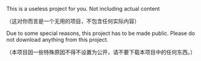 This is a useless project for you. Not including actual content

（这对你而言是一个无用的项目，不包含任何实际内容）


Due to some special reasons, this project has to be made public. Please do not download anything from this project.

（本项目因一些特殊原因不得不设置为公开，请不要下载本项目中的任何东西。）
